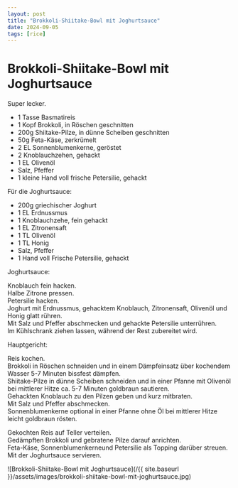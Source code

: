 ```yaml
---
layout: post
title: "Brokkoli-Shiitake-Bowl mit Joghurtsauce"
date: 2024-09-05
tags: [rice]
---
```

# Brokkoli-Shiitake-Bowl mit Joghurtsauce
Super lecker.


- 1 Tasse Basmatireis
- 1 Kopf Brokkoli, in Röschen geschnitten
- 200g Shiitake-Pilze, in dünne Scheiben geschnitten
- 50g Feta-Käse, zerkrümelt
- 2 EL Sonnenblumenkerne, geröstet
- 2 Knoblauchzehen, gehackt
- 1 EL Olivenöl
- Salz, Pfeffer
- 1 kleine Hand voll frische Petersilie, gehackt

Für die Joghurtsauce:

- 200g griechischer Joghurt
- 1 EL Erdnussmus
- 1 Knoblauchzehe, fein gehackt
- 1 EL Zitronensaft
- 1 TL Olivenöl
- 1 TL Honig
- Salz, Pfeffer
- 1 Hand voll Frische Petersilie, gehackt


Joghurtsauce:

Knoblauch fein hacken.  
Halbe Zitrone pressen.  
Petersilie hacken.  
Joghurt mit Erdnussmus, gehacktem Knoblauch, Zitronensaft, Olivenöl und Honig glatt rühren.  
Mit Salz und Pfeffer abschmecken und gehackte Petersilie unterrühren.  
Im Kühlschrank ziehen lassen, während der Rest zubereitet wird.


Hauptgericht:

Reis kochen.  
Brokkoli in Röschen schneiden und in einem Dämpfeinsatz über kochendem Wasser 5-7 Minuten bissfest dämpfen.  
Shiitake-Pilze in dünne Scheiben schneiden und in einer Pfanne mit Olivenöl bei mittlerer Hitze ca. 5-7 Minuten goldbraun sautieren.  
Gehackten Knoblauch zu den Pilzen geben und kurz mitbraten.  
Mit Salz und Pfeffer abschmecken.  
Sonnenblumenkerne optional in einer Pfanne ohne Öl bei mittlerer Hitze leicht goldbraun rösten.  

Gekochten Reis auf Teller verteilen.  
Gedämpften Brokkoli und gebratene Pilze darauf anrichten.  
Feta-Käse, Sonnenblumenkerneund Petersilie als Topping darüber streuen.  
Mit der Joghurtsauce servieren.  

![Brokkoli-Shiitake-Bowl mit Joghurtsauce](/{{ site.baseurl }}/assets/images/brokkoli-shiitake-bowl-mit-joghurtsauce.jpg)
